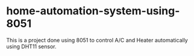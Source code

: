 # home-automation-system-using-8051
This is a project done using 8051 to control A/C and Heater automatically using DHT11 sensor.
